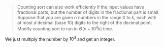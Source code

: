 > Counting sort can also work efficiently if the input values have fractional
> parts, but the number of digits in the fractional part is small. Suppose that
> you are given $n$ numbers in the range $0$ to $k$, each with at most $d$
> decimal (base 10) digits to the right of the decimal point. Modify counting
> sort to run in $\Theta(n + 10^{d}k)$ time.

We just multiply the number by $10^d$ and get an integer.

